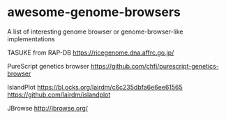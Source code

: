 # awesome-genome-browsers

A list of interesting genome browser or genome-browser-like implementations

TASUKE from RAP-DB
https://ricegenome.dna.affrc.go.jp/

PureScript genetics browser
https://github.com/chfi/purescript-genetics-browser

IslandPlot
https://bl.ocks.org/lairdm/c6c235dbfa6e6ee61565
https://github.com/lairdm/islandplot


JBrowse
http://jbrowse.org/

